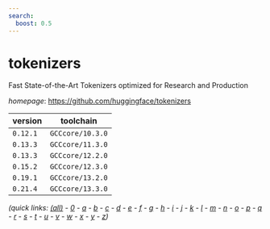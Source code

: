```yaml
---
search:
  boost: 0.5
---
```

# tokenizers

Fast State-of-the-Art Tokenizers optimized for Research and Production

*homepage*: <https://github.com/huggingface/tokenizers>

version | toolchain
--------|----------
``0.12.1`` | ``GCCcore/10.3.0``
``0.13.3`` | ``GCCcore/11.3.0``
``0.13.3`` | ``GCCcore/12.2.0``
``0.15.2`` | ``GCCcore/12.3.0``
``0.19.1`` | ``GCCcore/13.2.0``
``0.21.4`` | ``GCCcore/13.3.0``


*(quick links: [(all)](../index.md) - [0](../0/index.md) - [a](../a/index.md) - [b](../b/index.md) - [c](../c/index.md) - [d](../d/index.md) - [e](../e/index.md) - [f](../f/index.md) - [g](../g/index.md) - [h](../h/index.md) - [i](../i/index.md) - [j](../j/index.md) - [k](../k/index.md) - [l](../l/index.md) - [m](../m/index.md) - [n](../n/index.md) - [o](../o/index.md) - [p](../p/index.md) - [q](../q/index.md) - [r](../r/index.md) - [s](../s/index.md) - [t](../t/index.md) - [u](../u/index.md) - [v](../v/index.md) - [w](../w/index.md) - [x](../x/index.md) - [y](../y/index.md) - [z](../z/index.md))*

